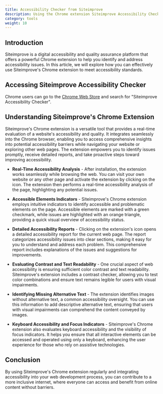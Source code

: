 ```yaml
---
title: Accessibility Checker from Siteimprove 
description: Using the Chrome extension Siteimprove Accessibility Checker
category: tools
weight: 10
---
```


## Introduction

Siteimprove is a digital accessibility and quality assurance platform that offers a powerful Chrome extension to help you identify and address accessibility issues. In this article, we will explore how you can effectively use Siteimprove's Chrome extension to meet accessibility standards.

## Accessing Siteimprove Accessibility Checker

Chrome users can go to the [Chrome Web Store](https://chrome.google.com/webstore/category/extensions) and search for "Siteimprove Accessibility Checker". 

## Understanding Siteimprove's Chrome Extension

Siteimprove's Chrome extension is a versatile tool that provides a real-time evaluation of a website's accessibility and quality. It integrates seamlessly into the Chrome browser, enabling you to access comprehensive insights into potential accessibility barriers while navigating your website or exploring other web pages. The extension empowers you to identify issues promptly, receive detailed reports, and take proactive steps toward improving accessibility.

* **Real-Time Accessibility Analysis** - After installation, the extension works seamlessly while browsing the web. You can visit your own website or any other page and activate the extension by clicking on the icon. The extension then performs a real-time accessibility analysis of the page, highlighting any potential issues.

* **Accessible Elements Indicators** - Siteimprove's Chrome extension employs intuitive indicators to identify accessible and problematic elements on the page. Accessible elements are marked with a green checkmark, while issues are highlighted with an orange triangle, providing a quick visual overview of accessibility status.

* **Detailed Accessibility Reports** - Clicking on the extension's icon opens a detailed accessibility report for the current web page. The report categorizes accessibility issues into clear sections, making it easy for you to understand and address each problem. This comprehensive report includes explanations of the issues and suggestions for improvements.

* **Evaluating Contrast and Text Readability** - One crucial aspect of web accessibility is ensuring sufficient color contrast and text readability. Siteimprove's extension includes a contrast checker, allowing you to test color combinations and ensure text remains legible for users with visual impairments.

* **Identifying Missing Alternative Text** - The extension identifies images without alternative text, a common accessibility oversight. You can use this information to add descriptive alternative text, ensuring that users with visual impairments can comprehend the content conveyed by images.

* **Keyboard Accessibility and Focus Indicators** - Siteimprove's Chrome extension also evaluates keyboard accessibility and the visibility of focus indicators. It helps you ensure that all interactive elements can be accessed and operated using only a keyboard, enhancing the user experience for those who rely on assistive technologies.

## Conclusion

By using Siteimprove's Chrome extension regularly and integrating accessibility into your web development process, you can contribute to a more inclusive internet, where everyone can access and benefit from online content without barriers.
